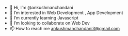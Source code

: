 - 👋 Hi, I’m @ankushmanchandani
- 👀 I’m interested in Web Development , App Development 
- 🌱 I’m currently learning Javascript
- 💞️ I’m looking to collaborate on Web Dev
- 📫 How to reach me ankushmanchandani3@gmail.com

<!---
ankushmanchandani/ankushmanchandani is a ✨ special ✨ repository because its `README.md` (this file) appears on your GitHub profile.
You can click the Preview link to take a look at your changes.
--->
